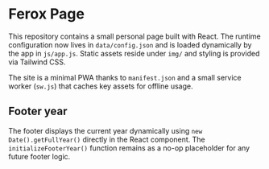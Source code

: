 # Ferox Page

This repository contains a small personal page built with React. The runtime configuration now lives in `data/config.json` and is loaded dynamically by the app in `js/app.js`. Static assets reside under `img/` and styling is provided via Tailwind CSS.

The site is a minimal PWA thanks to `manifest.json` and a small service worker (`sw.js`) that caches key assets for offline usage.

## Footer year

The footer displays the current year dynamically using `new Date().getFullYear()` directly in the React component. The `initializeFooterYear()` function remains as a no-op placeholder for any future footer logic.
